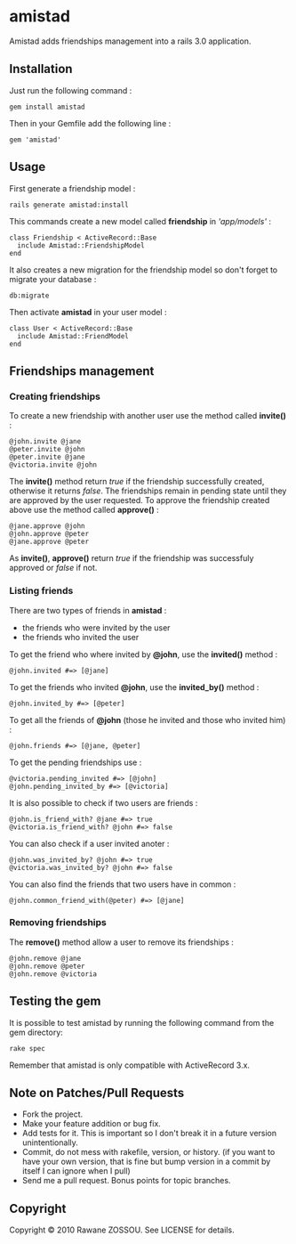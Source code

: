 # amistad #

Amistad adds friendships management into a rails 3.0 application.

## Installation ##

Just run the following command :

    gem install amistad
  
Then in your Gemfile add the following line :

    gem 'amistad'
  
## Usage ##

First generate a friendship model :

    rails generate amistad:install  
    
This commands create a new model called __friendship__ in *'app/models'* :

    class Friendship < ActiveRecord::Base
      include Amistad::FriendshipModel
    end

It also creates a new migration for the friendship model so don't forget to migrate your database :

    db:migrate

Then activate __amistad__ in your user model :

    class User < ActiveRecord::Base  
      include Amistad::FriendModel
    end
    
## Friendships management ##

### Creating friendships ###
To create a new friendship with another user use the method called __invite()__ :

    @john.invite @jane
    @peter.invite @john
    @peter.invite @jane
    @victoria.invite @john
    
The __invite()__ method return *true* if the friendship successfully created, otherwise it returns *false*. The friendships remain in pending state until they are approved by the user requested. To approve the friendship created above use the method called __approve()__ :

    @jane.approve @john
    @john.approve @peter
    @jane.approve @peter
    
As __invite()__, __approve()__ return *true* if the friendship was successfuly approved or *false* if not.

### Listing friends ###

There are two types of friends in __amistad__ :

- the friends who were invited by the user
- the friends who invited the user

To get the friend who where invited by __@john__, use the __invited()__ method :

    @john.invited #=> [@jane]
    
To get the friends who invited __@john__, use the __invited_by()__ method :

    @john.invited_by #=> [@peter]
    
To get all the friends of __@john__ (those he invited and those who invited him) :

    @john.friends #=> [@jane, @peter]
    
To get the pending friendships use :

    @victoria.pending_invited #=> [@john]
    @john.pending_invited_by #=> [@victoria]
    
It is also possible to check if two users are friends :

    @john.is_friend_with? @jane #=> true
    @victoria.is_friend_with? @john #=> false
    
You can also check if a user invited anoter :

    @john.was_invited_by? @john #=> true
    @victoria.was_invited_by? @john #=> false
    
You can also find the friends that two users have in common :

    @john.common_friend_with(@peter) #=> [@jane]
    
### Removing friendships ###

The __remove()__ method allow a user to remove its friendships :

    @john.remove @jane
    @john.remove @peter
    @john.remove @victoria
    
## Testing the gem ##

It is possible to test amistad by running the following command from the gem directory:

    rake spec
    
Remember that amistad is only compatible with ActiveRecord 3.x.


## Note on Patches/Pull Requests ##
 
* Fork the project.
* Make your feature addition or bug fix.
* Add tests for it. This is important so I don't break it in a future version unintentionally.
* Commit, do not mess with rakefile, version, or history. (if you want to have your own version, that is fine but bump version in a commit by itself I can ignore when I pull)
* Send me a pull request. Bonus points for topic branches.

## Copyright ##

Copyright © 2010 Rawane ZOSSOU. See LICENSE for details.